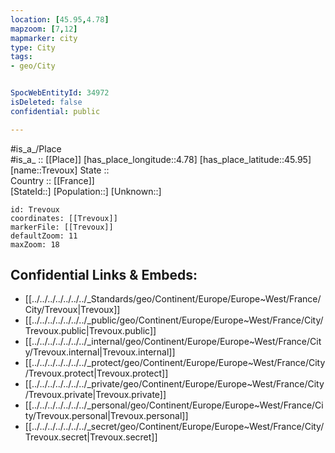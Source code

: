 ```yaml
---
location: [45.95,4.78] 
mapzoom: [7,12] 
mapmarker: city 
type: City
tags:
- geo/City


SpocWebEntityId: 34972
isDeleted: false
confidential: public

---
```

#is_a_/Place  
#is_a_ :: [[Place]] 
[has_place_longitude::4.78] 
[has_place_latitude::45.95] 
[name::Trevoux] 
State ::  
Country :: [[France]]  
[StateId::] 
[Population::] 
[Unknown::] 


```leaflet
id: Trevoux
coordinates: [[Trevoux]] 
markerFile: [[Trevoux]] 
defaultZoom: 11 
maxZoom: 18
```


## Confidential Links & Embeds: 
- [[../../../../../../../_Standards/geo/Continent/Europe/Europe~West/France/City/Trevoux|Trevoux]] 
- [[../../../../../../../_public/geo/Continent/Europe/Europe~West/France/City/Trevoux.public|Trevoux.public]] 
- [[../../../../../../../_internal/geo/Continent/Europe/Europe~West/France/City/Trevoux.internal|Trevoux.internal]] 
- [[../../../../../../../_protect/geo/Continent/Europe/Europe~West/France/City/Trevoux.protect|Trevoux.protect]] 
- [[../../../../../../../_private/geo/Continent/Europe/Europe~West/France/City/Trevoux.private|Trevoux.private]] 
- [[../../../../../../../_personal/geo/Continent/Europe/Europe~West/France/City/Trevoux.personal|Trevoux.personal]] 
- [[../../../../../../../_secret/geo/Continent/Europe/Europe~West/France/City/Trevoux.secret|Trevoux.secret]] 
